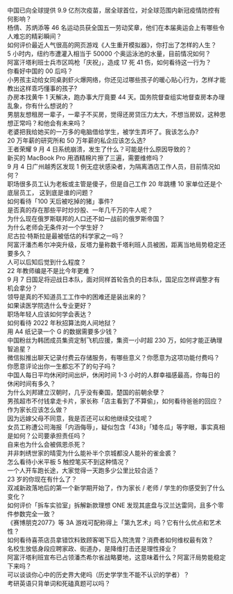 中国已向全球提供 9.9 亿剂次疫苗，居全球首位，对全球范围内新冠疫情防控有何影响？  
杨倩、苏炳添等 46 名运动员获全国五一劳动奖章，他们在本届奥运会上有哪些令人难忘的精彩瞬间？  
如何评价最近人气很高的网页游戏《人生重开模拟器》，你打出了怎样的人生？  
5 小时内，纽约市遭灌入相当于 50000 个奥运泳池的水量，目前情况如何？  
阿富汗塔利班士兵市区鸣枪「庆祝」，造成 17 死 41 伤，如何看待这一行为？  
你看好中国的 00 后吗？  
小男孩主动给女同桌剥虾火爆网络，你还见过哪些孩子的暖心贴心行为，怎样才能教出这样乖巧懂事的孩子?  
办房本找黄牛 1 天解决，跑办事大厅竟要 44 天。国务院督查组实地督查房本办理乱象，你有什么想说的？  
男朋友想租房一辈子，一辈子不买房，觉得还房贷压力太大，不想当房奴，这种思想正常吗？和他会有未来吗？  
老婆把我给她买的一万多的电脑借给学生，被学生弄坏了。我该怎么办?  
20 万年薪的研究所和 50 万年薪的私企应该怎么选?  
王者荣耀 9 月 4 日系统崩溃，发生了什么？可能是什么原因导致的？  
新买的 MacBook Pro 用酒精棉片擦了三遍，需要维修吗？  
9 月 4 日广州越秀区发现 1 例无症状感染者，为隔离酒店工作人员，目前情况如何？  
职场很多员工认为老板或主管是傻子，但是自己工作 20 年跳槽 10 家单位还是个底层员工， 这到底是谁的问题？  
如何看待「100 天后被吃掉的猪」事件?  
是否真的存在那些平时炒炒股、一年几千万的牛人呢？  
为什么现在俄罗斯联邦的人口还不如一战前的俄罗斯帝国？  
为什么老师会无条件对一个学生好？  
尼古拉·特斯拉是最被低估的科学家之一吗？  
阿富汗潘杰希尔冲突升级，反塔力量称数千塔利班人员被困，距离当地局势稳定还要多久？  
人可以后知后觉到什么程度？  
22 年教师编是不是比今年更难？  
9 月 7 日国足将迎战日本队，面对同样首轮告负的日本队，国足应怎样调整才有机会拿分？  
领导是真的不知道员工工作中的困难还是装出来的？  
如果读医学院选什么专业更好？  
职场年轻人应该如何学会表达？  
如何看待 2022 年秋招算法岗人间地狱？  
用 A4 纸记录一个 G 的数据需要多少钱？  
中国粉丝为韩团成员集资定制飞机应援，集资一小时超 230 万，如何才能正确理智追星？  
微信拟推出聊天记录付费云存储服务，有哪些意义？你愿意为这项功能付费吗？  
你愿意评论出你一生都忘不了的句子吗？  
中国人每日平均休闲时间出炉，休闲时间 1-3 小时的人群幸福感最高，你每日的休闲时间有多久？  
为什么刘邦建立汉朝时，几乎没有秦国，楚国的前朝余孽？  
男孩超市不付钱拿走卡片，家长称「店主看到了不算偷」，如何看待爸爸的回应？作为家长应该怎么做？  
因为远嫁父母不同意，我是否还可以和他继续交往呢？  
女员工称遭公司海报「内涵侮辱」，疑似包含「438」「矮冬瓜」等字眼，事实真相是如何？公司要承担责任吗？  
自来也为什么会被佩恩杀死？  
并非刺绣世家的晴雯为什么能补半个京城都没人能补的雀金裘？  
怎么看待小米平板 5 触控笔买不到这种情况？  
一个人开车跑长途，大家觉得一天跑多少公里比较合适？  
23 岁的你现在有什么了？  
双减新政落地后的第一个新学期开始了，作为家长 / 老师 / 学生的你感受到了什么变化？  
如何评价「拆车实验室」拆解新款理想 ONE 发现其底盘与汉兰达雷同，且多个零件参数完全一致？  
《赛博朋克2077》等 3A 游戏可配称得上「第九艺术」吗？它有什么优点和艺术性？  
如何看待喜茶店员拿错饮料致顾客喝下后入院洗胃？消费者如何维权最有效？  
名校生放低身段应聘家政、街道办，是降维打击还是理性择业？  
阿富汗塔利班宣布已占领潘杰希尔省战略要地，这意味着什么？阿富汗局势能稳定下来吗？  
可以谈谈你心中的历史界大佬吗（历史学学生不能不认识的学者）？  
考研英语只背单词和死磕真题可以吗？  
